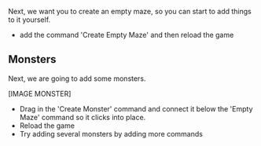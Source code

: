 Next, we want you to create an empty maze, so you can start to add things to it yourself.

- add the command 'Create Empty Maze' and then reload the game

## Monsters
Next, we are going to add some monsters. 

[IMAGE MONSTER]

- Drag in the 'Create Monster' command and connect it below the 'Empty Maze' command so it clicks into place.
- Reload the game
- Try adding several monsters by adding more commands

